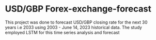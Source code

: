 # USD/GBP Forex-exchange-forecast
This project was done to forecast USD/GBP closing rate for the next 30 years i.e 2033 using 2003 - June 14, 2023 historical data.
The study employed LSTM for this time series analysis and forecast
